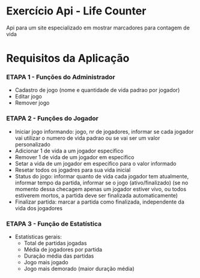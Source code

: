 # Exercício Api - Life Counter

Api para um site especializado em mostrar marcadores para contagem de vida

# Requisitos da Aplicação

### ETAPA 1 - Funções do Administrador

- Cadastro de jogo (nome e quantidade de vida padrao por jogador)
- Editar jogo
- Remover jogo

### ETAPA 2 - Funções do Jogador

- Iniciar jogo informando: jogo, nr de jogadores, informar se cada jogador vai utilizar o numero de vida padrao ou se vai ser um valor personalizado
- Adicionar 1 de vida a um jogador especifico
- Remover 1 de vida de um jogador em especifico
- Setar a vida de um jogador em especifico para o valor informado
- Resetar todos os jogadres para sua vida inicial
- Status do jogo: informar quanto de vida cada jogador tem atualmente, informar tempo da partida, informar se o jogo (ativo/finalizado) (se no momento dessa checagem apenas um jogador estiver vivo, ou todos estiverem mortos, a partida deve ser finalizada automaticamente)
- Finalizar partida: marcar a partida como finalizada, independente da vida dos jogadores

### ETAPA 3 - Função de Estatística

- Estatísticas gerais:
    - Total de partidas jogadas
    - Média de jogadores por partida
    - Duração média das partidas
    - Jogo mais jogado
    - Jogo mais demorado (maior duração média)

